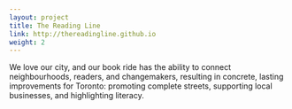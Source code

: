 ```yaml
---
layout: project
title: The Reading Line
link: http://thereadingline.github.io
weight: 2
---
```

We love our city, and our book ride has the ability to connect neighbourhoods, readers, and changemakers, resulting in concrete, lasting improvements for Toronto: promoting complete streets, supporting local businesses, and highlighting literacy.
